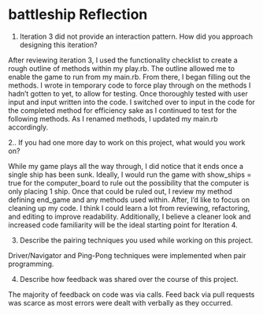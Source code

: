 # battleship Reflection 
1. Iteration 3 did not provide an interaction pattern. How did you approach designing this iteration?
   
After reviewing iteration 3, I used the functionality checklist to create a rough outline of methods within my play.rb. The outline allowed me to enable the game to run from my main.rb. From there, I began filling out the methods. I wrote in temporary code to force play through on the methods I hadn’t gotten to yet, to allow for testing. Once thoroughly tested with user input and input written into the code. I switched over to input in the code for the completed method for efficiency sake as I continued to test for the following methods. As I renamed methods, I updated my main.rb accordingly. 

2.. If you had one more day to work on this project, what would you work on?
   
While my game plays all the way through, I did notice that it ends once a single ship has been sunk. Ideally, I would run the game with show_ships = true for the computer_board to rule out the possibility that the computer is only placing 1 ship. Once that could be ruled out, I review my method defining end_game and any methods used within. After, I’d like to focus on cleaning up my code. I think I could learn a lot from reviewing, refactoring, and editing to improve readability. Additionally, I believe a cleaner look and increased code familiarity will be the ideal starting point for Iteration 4.

3. Describe the pairing techniques you used while working on this project.
   
Driver/Navigator and Ping-Pong techniques were implemented when pair programming. 

4. Describe how feedback was shared over the course of this project.
   
The majority of feedback on code was via calls. Feed back via pull requests was scarce as most errors were dealt with verbally as they occurred.  
 
